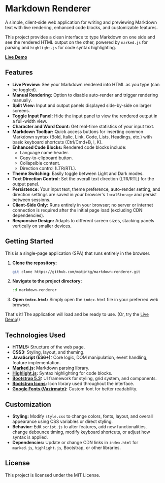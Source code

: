 # Markdown Renderer

A simple, client-side web application for writing and previewing Markdown text with live rendering, enhanced code blocks, and customizable features.

This project provides a clean interface to type Markdown on one side and see the rendered HTML output on the other, powered by `marked.js` for parsing and `highlight.js` for code syntax highlighting.

**[Live Demo](https://matinkg.github.io/markdown-renderer/)**

## Features

*   **Live Preview:** See your Markdown rendered into HTML as you type (can be toggled).
*   **Manual Rendering:** Option to disable auto-render and trigger rendering manually.
*   **Split View:** Input and output panels displayed side-by-side on larger screens.
*   **Toggle Input Panel:** Hide the input panel to view the rendered output in a full-width view.
*   **Character and Word Count:** Get real-time statistics of your input text.
*   **Markdown Toolbar:** Quick access buttons for inserting common Markdown syntax (Bold, Italic, Link, Code, Lists, Headings, etc.) with basic keyboard shortcuts (Ctrl/Cmd+B, I, K).
*   **Enhanced Code Blocks:** Rendered code blocks include:
    *   Language name header.
    *   Copy-to-clipboard button.
    *   Collapsible content.
    *   Direction control (LTR/RTL).
*   **Theme Switching:** Easily toggle between Light and Dark modes.
*   **Text Direction Control:** Set the overall text direction (LTR/RTL) for the output panel.
*   **Persistence:** Your input text, theme preference, auto-render setting, and direction settings are saved in your browser's `localStorage` and persist between sessions.
*   **Client-Side Only:** Runs entirely in your browser; no server or internet connection is required after the initial page load (excluding CDN dependencies).
*   **Responsive Design:** Adapts to different screen sizes, stacking panels vertically on smaller devices.

## Getting Started

This is a single-page application (SPA) that runs entirely in the browser.

1.  **Clone the repository:**
    ```bash
    git clone https://github.com/matinkg/markdown-renderer.git
    ```
2.  **Navigate to the project directory:**
    ```bash
    cd markdown-renderer
    ```
3.  **Open `index.html`:** Simply open the `index.html` file in your preferred web browser.

That's it! The application will load and be ready to use. (Or, try the [Live Demo](https://matinkg.github.io/markdown-renderer/)!)

## Technologies Used

*   **HTML5:** Structure of the web page.
*   **CSS3:** Styling, layout, and theming.
*   **JavaScript (ES6+):** Core logic, DOM manipulation, event handling, feature implementation.
*   **[Marked.js](https://marked.js.org/):** Markdown parsing library.
*   **[Highlight.js](https://highlightjs.org/):** Syntax highlighting for code blocks.
*   **[Bootstrap 5.3](https://getbootstrap.com/):** UI framework for styling, grid system, and components.
*   **[Bootstrap Icons](https://icons.getbootstrap.com/):** Icon library used throughout the interface.
*   **[Google Fonts (Vazirmatn)](https://fonts.google.com/specimen/Vazirmatn):** Custom font for better readability.


## Customization

*   **Styling:** Modify `style.css` to change colors, fonts, layout, and overall appearance using CSS variables or direct styling.
*   **Behavior:** Edit `script.js` to alter features, add new functionalities, change debounce timing, modify keyboard shortcuts, or adjust how syntax is applied.
*   **Dependencies:** Update or change CDN links in `index.html` for `marked.js`, `highlight.js`, Bootstrap, or other libraries.

## License

This project is licensed under the MIT License.